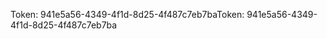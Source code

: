 <span data-ttu-id="f629c-101">Token: 941e5a56-4349-4f1d-8d25-4f487c7eb7ba</span><span class="sxs-lookup"><span data-stu-id="f629c-101">Token: 941e5a56-4349-4f1d-8d25-4f487c7eb7ba</span></span>